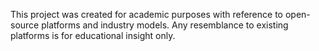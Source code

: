 This project was created for academic purposes with reference to open-source platforms and industry models. Any resemblance to existing platforms is for educational insight only.
